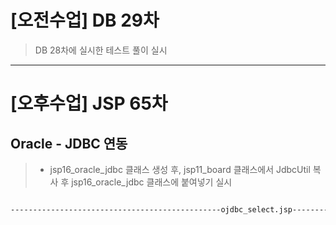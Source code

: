 # [오전수업] DB 29차
> DB 28차에 실시한 테스트 풀이 실시

---

# [오후수업] JSP 65차
## Oracle - JDBC 연동
> - jsp16_oracle_jdbc 클래스 생성 후, jsp11_board 클래스에서 JdbcUtil 복사 후 jsp16_oracle_jdbc 클래스에 붙여넣기 실시

```java

```
```jsp
-----------------------------------------------ojdbc_select.jsp-----------------------------------------------
```

